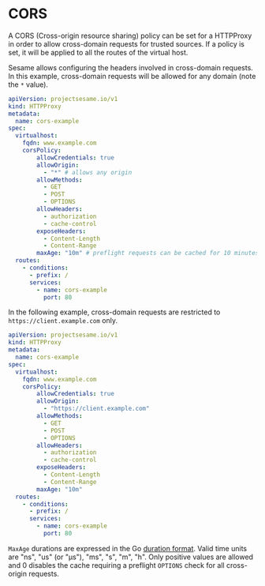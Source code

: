 # CORS

A CORS (Cross-origin resource sharing) policy can be set for a HTTPProxy in order to allow cross-domain requests for trusted sources.
If a policy is set, it will be applied to all the routes of the virtual host.

Sesame allows configuring the headers involved in cross-domain requests.
In this example, cross-domain requests will be allowed for any domain (note the `*` value).

```yaml
apiVersion: projectsesame.io/v1
kind: HTTPProxy
metadata:
  name: cors-example
spec:
  virtualhost:
    fqdn: www.example.com
    corsPolicy:
        allowCredentials: true
        allowOrigin:
          - "*" # allows any origin
        allowMethods:
          - GET
          - POST
          - OPTIONS
        allowHeaders:
          - authorization
          - cache-control
        exposeHeaders:
          - Content-Length
          - Content-Range
        maxAge: "10m" # preflight requests can be cached for 10 minutes.
  routes:
    - conditions:
      - prefix: /
      services:
        - name: cors-example
          port: 80
```

In the following example, cross-domain requests are restricted to `https://client.example.com` only.

```yaml
apiVersion: projectsesame.io/v1
kind: HTTPProxy
metadata:
  name: cors-example
spec:
  virtualhost:
    fqdn: www.example.com
    corsPolicy:
        allowCredentials: true
        allowOrigin:
          - "https://client.example.com"
        allowMethods:
          - GET
          - POST
          - OPTIONS
        allowHeaders:
          - authorization
          - cache-control
        exposeHeaders:
          - Content-Length
          - Content-Range
        maxAge: "10m"
  routes:
    - conditions:
      - prefix: /
      services:
        - name: cors-example
          port: 80
```

`MaxAge` durations are expressed in the Go [duration format](https://godoc.org/time#ParseDuration).
Valid time units are "ns", "us" (or "µs"), "ms", "s", "m", "h". Only positive values are allowed and 0 disables the cache requiring a preflight `OPTIONS` check for all cross-origin requests.
